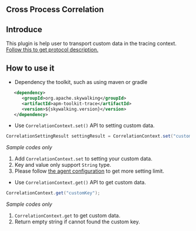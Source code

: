 ## Cross Process Correlation

## Introduce
This plugin is help user to transport custom data in the tracing context. [Follow this to get protocol description.](../../../protocols/Skywalking-Cross-Process-Correlation-Headers-Protocol-v1.md)

## How to use it
* Dependency the toolkit, such as using maven or gradle
```xml
   <dependency>
      <groupId>org.apache.skywalking</groupId>
      <artifactId>apm-toolkit-trace</artifactId>
      <version>${skywalking.version}</version>
   </dependency>
```

* Use `CorrelationContext.set()` API to setting custom data.
```java
CorrelationSettingResult settingResult = CorrelationContext.set("customKey", "customValue");
```
_Sample codes only_

1. Add `CorrelationContext.set` to setting your custom data.
1. Key and value only support `String` type.
1. Please follow [the agent configuration](README.md#table-of-agent-configuration-properties) to get more setting limit.

* Use `CorrelationContext.get()` API to get custom data.
```java
CorrelationContext.get("customKey");
```
_Sample codes only_

1. `CorrelationContext.get` to get custom data.
1. Return empty string if cannot found the custom key.